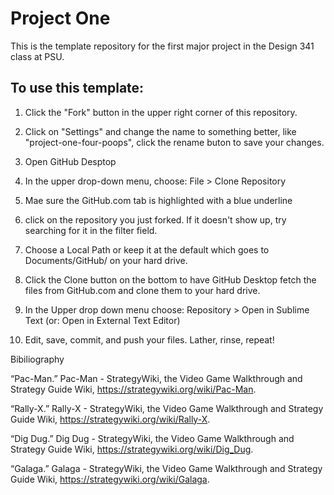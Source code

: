 # Project One
This is the template repository for the first major project in the Design 341 class at PSU.

## To use this template:

1. Click the "Fork" button in the upper right corner of this repository.

2. Click on "Settings" and change the name to something better, like "project-one-four-poops", click the rename buton to save your changes.

3. Open GitHub Desptop

4. In the upper drop-down menu, choose: File > Clone Repository

5. Mae sure the GitHub.com tab is highlighted with a blue underline

6. click on the repository you just forked. If it doesn't show up, try searching for it in the filter field.

7. Choose a Local Path or keep it at the default which goes to Documents/GitHub/ on your hard drive.

8. Click the Clone button on the bottom to have GitHub Desktop fetch the files from GitHub.com and clone them to your hard drive.

9. In the Upper drop down menu choose: Repository > Open in Sublime Text (or: Open in External Text Editor)

10. Edit, save, commit, and push your files. Lather, rinse, repeat!








Bibiliography

“Pac-Man.” Pac-Man - StrategyWiki, the Video Game Walkthrough and Strategy Guide Wiki, https://strategywiki.org/wiki/Pac-Man.

“Rally-X.” Rally-X - StrategyWiki, the Video Game Walkthrough and Strategy Guide Wiki, https://strategywiki.org/wiki/Rally-X.
 
“Dig Dug.” Dig Dug - StrategyWiki, the Video Game Walkthrough and Strategy Guide Wiki, https://strategywiki.org/wiki/Dig_Dug.

“Galaga.” Galaga - StrategyWiki, the Video Game Walkthrough and Strategy Guide Wiki, https://strategywiki.org/wiki/Galaga.